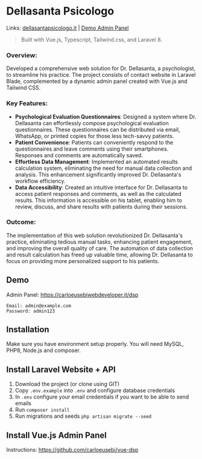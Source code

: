 # Dellasanta Psicologo

Links: [dellasantapsicologo.it](https://dellasantapsicologo.it) |
[Demo Admin Panel](https://carloeusebiwebdeveloper.it/dsp)

> Built with Vue.js, Typescript, Tailwind.css, and Laravel 8.

### Overview:

Developed a comprehensive web solution for Dr. Dellasanta, a psychologist, to streamline his practice. The project consists of contact website in Laravel Blade, complemented by a dynamic admin panel created with Vue.js and Tailwind CSS.

### Key Features:

-   <strong>Psychological Evaluation Questionnaires</strong>: Designed a system where Dr. Dellasanta can effortlessly compose psychological evaluation questionnaires. These questionnaires can be distributed via email, WhatsApp, or printed copies for those less tech-savvy patients.
-   <strong>Patient Convenience</strong>: Patients can conveniently respond to the questionnaires and leave comments using their smartphones. Responses and comments are automatically saved.
-   <strong>Effortless Data Management</strong>: Implemented an automated results calculation system, eliminating the need for manual data collection and analysis. This enhancement significantly improved Dr. Dellasanta's workflow efficiency.
-   <strong>Data Accessibility</strong>: Created an intuitive interface for Dr. Dellasanta to access patient responses and comments, as well as the calculated results. This information is accessible on his tablet, enabling him to review, discuss, and share results with patients during their sessions.

### Outcome:

The implementation of this web solution revolutionized Dr. Dellasanta's practice, eliminating tedious manual tasks, enhancing patient engagement, and improving the overall quality of care. The automation of data collection and result calculation has freed up valuable time, allowing Dr. Dellasanta to focus on providing more personalized support to his patients.

## Demo

<!-- url is temporary -->

Admin Panel: https://carloeusebiwebdeveloper.it/dsp

```
Email: admin@example.com
Password: admin123
```

## Installation

Make sure you have environment setup properly. You will need MySQL, PHP8, Node.js and composer.

## Install Laravel Website + API

1. Download the project (or clone using GIT)
2. Copy `.env.example` into `.env` and configure database credentials
3. In `.env` configure your email credentials if you want to be able to send emails
4. Run `composer install`
5. Run migrations and seeds `php artisan migrate --seed`

## Install Vue.js Admin Panel

Instructions: https://github.com/carloeusebi/vue-dsp
